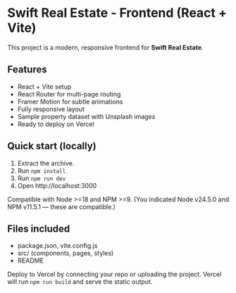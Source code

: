 # Swift Real Estate - Frontend (React + Vite)

This project is a modern, responsive frontend for **Swift Real Estate**.

## Features
- React + Vite setup
- React Router for multi-page routing
- Framer Motion for subtle animations
- Fully responsive layout
- Sample property dataset with Unsplash images
- Ready to deploy on Vercel

## Quick start (locally)
1. Extract the archive.
2. Run `npm install`
3. Run `npm run dev`
4. Open http://localhost:3000

Compatible with Node >=18 and NPM >=9. (You indicated Node v24.5.0 and NPM v11.5.1 — these are compatible.)

## Files included
- package.json, vite.config.js
- src/ (components, pages, styles)
- README

Deploy to Vercel by connecting your repo or uploading the project. Vercel will run `npm run build` and serve the static output.

